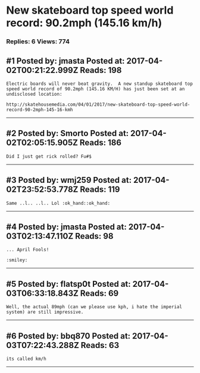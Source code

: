 # New skateboard top speed world record: 90.2mph (145.16 km/h)

### Replies: 6 Views: 774

## \#1 Posted by: jmasta Posted at: 2017-04-02T00:21:22.999Z Reads: 198

```
Electric boards will never beat gravity.  A new standup skateboard top speed world record of 90.2mph (145.16 KM/H) has just been set at an undisclosed location:

http://skatehousemedia.com/04/01/2017/new-skateboard-top-speed-world-record-90-2mph-145-16-kmh
```

---
## \#2 Posted by: Smorto Posted at: 2017-04-02T02:05:15.905Z Reads: 186

```
Did I just get rick rolled? Fu#$
```

---
## \#3 Posted by: wmj259 Posted at: 2017-04-02T23:52:53.778Z Reads: 119

```
Same ..l.. ..l.. Lol :ok_hand::ok_hand:
```

---
## \#4 Posted by: jmasta Posted at: 2017-04-03T02:13:47.110Z Reads: 98

```
... April Fools!

:smiley:
```

---
## \#5 Posted by: flatsp0t Posted at: 2017-04-03T06:33:18.843Z Reads: 69

```
Well, the actual 89mph (can we please use kph, i hate the imperial system) are still impressive.
```

---
## \#6 Posted by: bbq870 Posted at: 2017-04-03T07:22:43.288Z Reads: 63

```
its called km/h
```

---
